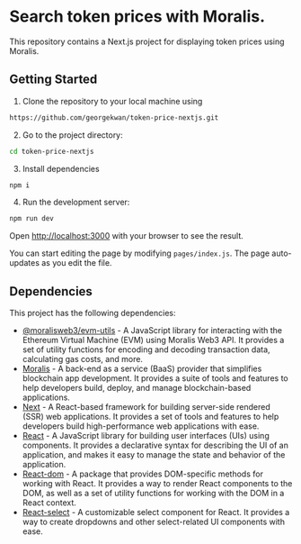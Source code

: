# Search token prices with Moralis.

This repository contains a Next.js project for displaying token prices using Moralis.

## Getting Started

1. Clone the repository to your local machine using

```bash
https://github.com/georgekwan/token-price-nextjs.git
```

2. Go to the project directory:

```bash
cd token-price-nextjs
```

3. Install dependencies

```bash
npm i
```

4. Run the development server:

```bash
npm run dev
```

Open [http://localhost:3000](http://localhost:3000) with your browser to see the result.

You can start editing the page by modifying `pages/index.js`. The page auto-updates as you edit the file.

## Dependencies

This project has the following dependencies:

- [@moralisweb3/evm-utils](https://www.npmjs.com/package/@moralisweb3/evm-utils) - A JavaScript library for interacting with the Ethereum Virtual Machine (EVM) using Moralis Web3 API. It provides a set of utility functions for encoding and decoding transaction data, calculating gas costs, and more.
- [Moralis](https://www.npmjs.com/package/moralis) - A back-end as a service (BaaS) provider that simplifies blockchain app development. It provides a suite of tools and features to help developers build, deploy, and manage blockchain-based applications.
- [Next](https://www.npmjs.com/package/next) - A React-based framework for building server-side rendered (SSR) web applications. It provides a set of tools and features to help developers build high-performance web applications with ease.
- [React](https://www.npmjs.com/package/react) - A JavaScript library for building user interfaces (UIs) using components. It provides a declarative syntax for describing the UI of an application, and makes it easy to manage the state and behavior of the application.
- [React-dom](https://www.npmjs.com/package/react-dom) - A package that provides DOM-specific methods for working with React. It provides a way to render React components to the DOM, as well as a set of utility functions for working with the DOM in a React context.
- [React-select](https://www.npmjs.com/package/react-select) - A customizable select component for React. It provides a way to create dropdowns and other select-related UI components with ease.
